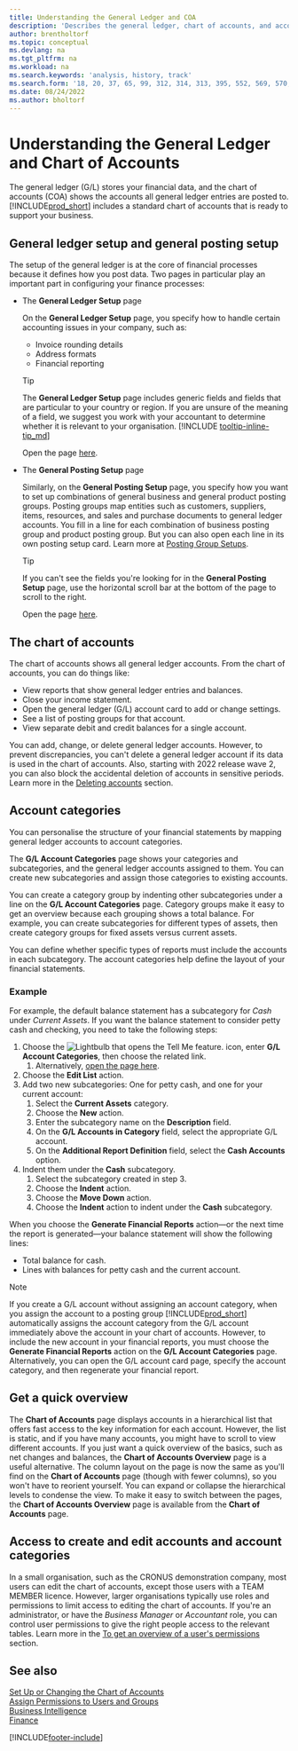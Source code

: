 ```yaml
---
title: Understanding the General Ledger and COA
description: 'Describes the general ledger, chart of accounts, and account categories. Use the General Ledger Setup page to specify handling accounting issues in your company.'
author: brentholtorf
ms.topic: conceptual
ms.devlang: na
ms.tgt_pltfrm: na
ms.workload: na
ms.search.keywords: 'analysis, history, track'
ms.search.form: '18, 20, 37, 65, 99, 312, 314, 313, 395, 552, 569, 570, 634, 790, 791, 1158'
ms.date: 08/24/2022
ms.author: bholtorf
---
```

# Understanding the General Ledger and Chart of Accounts

The general ledger (G/L) stores your financial data, and the chart of accounts (COA) shows the accounts all general ledger entries are posted to. [!INCLUDE[prod_short](includes/prod_short.md)] includes a standard chart of accounts that is ready to support your business.

## General ledger setup and general posting setup

The setup of the general ledger is at the core of financial processes because it defines how you post data. Two pages in particular play an important part in configuring your finance processes:  

* The **General Ledger Setup** page

  On the **General Ledger Setup** page, you specify how to handle certain accounting issues in your company, such as:  

  * Invoice rounding details  
  * Address formats  
  * Financial reporting

  > [!TIP]
  > The **General Ledger Setup** page includes generic fields and fields that are particular to your country or region. If you are unsure of the meaning of a field, we suggest you work with your accountant to determine whether it is relevant to your organisation. [!INCLUDE [tooltip-inline-tip_md](includes/tooltip-inline-tip_md.md)]  

  Open the page [here](https://businesscentral.dynamics.com/?page=118).
  
* The **General Posting Setup** page

  Similarly, on the **General Posting Setup** page, you specify how you want to set up combinations of general business and general product posting groups. Posting groups map entities such as customers, suppliers, items, resources, and sales and purchase documents to general ledger accounts. You fill in a line for each combination of business posting group and product posting group. But you can also open each line in its own posting setup card. Learn more at [Posting Group Setups](finance-posting-groups.md).  

  > [!TIP]
  > If you can't see the fields you're looking for in the **General Posting Setup** page, use the horizontal scroll bar at the bottom of the page to scroll to the right.  

  Open the page [here](https://businesscentral.dynamics.com/?page=314).

## The chart of accounts

The chart of accounts shows all general ledger accounts. From the chart of accounts, you can do things like:  

* View reports that show general ledger entries and balances.  
* Close your income statement.  
* Open the general ledger (G/L) account card to add or change settings.  
* See a list of posting groups for that account.
* View separate debit and credit balances for a single account.

You can add, change, or delete general ledger accounts. However, to prevent discrepancies, you can't delete a general ledger account if its data is used in the chart of accounts. Also, starting with 2022 release wave 2, you can also block the accidental deletion of accounts in sensitive periods. Learn more in the [Deleting accounts](finance-setup-chart-accounts.md#delete-accounts) section.  

## Account categories

You can personalise the structure of your financial statements by mapping general ledger accounts to account categories.  

The **G/L Account Categories** page shows your categories and subcategories, and the general ledger accounts assigned to them. You can create new subcategories and assign those categories to existing accounts.  

You can create a category group by indenting other subcategories under a line on the **G/L Account Categories** page. Category groups make it easy to get an overview because each grouping shows a total balance. For example, you can create subcategories for different types of assets, then create category groups for fixed assets versus current assets.  

You can define whether specific types of reports must include the accounts in each subcategory. The account categories help define the layout of your financial statements.  

### Example

For example, the default balance statement has a subcategory for *Cash* under *Current Assets*. If you want the balance statement to consider petty cash and checking, you need to take the following steps:

1. Choose the ![Lightbulb that opens the Tell Me feature.](media/ui-search/search_small.png "Tell me what you want to do") icon, enter **G/L Account Categories**, then choose the related link.
   1. Alternatively, [open the page here](https://businesscentral.dynamics.com/?page=790).
2. Choose the **Edit List** action.
3. Add two new subcategories: One for petty cash, and one for your current account:
   1. Select the **Current Assets** category.
   2. Choose the **New** action.
   3. Enter the subcategory name on the **Description** field.
   4. On the **G/L Accounts in Category** field, select the appropriate G/L account.
   5. On the **Additional Report Definition** field, select the **Cash Accounts** option.
4. Indent them under the **Cash** subcategory.
   1. Select the subcategory created in step 3.
   2. Choose the **Indent** action.
   3. Choose the **Move Down** action.
   4. Choose the **Indent** action to indent under the **Cash** subcategory.

When you choose the **Generate Financial Reports** action—or the next time the report is generated—your balance statement will show the following lines:

* Total balance for cash.
* Lines with balances for petty cash and the current account.  

> [!NOTE]
> If you create a G/L account without assigning an account category, when you assign the account to a posting group [!INCLUDE[prod_short](includes/prod_short.md)] automatically assigns the account category from the G/L account immediately above the account in your chart of accounts. However, to include the new account in your financial reports, you must choose the **Generate Financial Reports** action on the **G/L Account Categories** page. Alternatively, you can open the G/L account card page, specify the account category, and then regenerate your financial report.

## Get a quick overview

The **Chart of Accounts** page displays accounts in a hierarchical list that offers fast access to the key information for each account. However, the list is static, and if you have many accounts, you might have to scroll to view different accounts. If you just want a quick overview of the basics, such as net changes and balances, the **Chart of Accounts Overview** page is a useful alternative. The column layout on the page is now the same as you'll find on the **Chart of Accounts** page (though with fewer columns), so you won't have to reorient yourself. You can expand or collapse the hierarchical levels to condense the view. To make it easy to switch between the pages, the **Chart of Accounts Overview** page is available from the **Chart of Accounts** page.

## Access to create and edit accounts and account categories

In a small organisation, such as the CRONUS demonstration company, most users can edit the chart of accounts, except those users with a TEAM MEMBER licence. However, larger organisations typically use roles and permissions to limit access to editing the chart of accounts. If you're an administrator, or have the *Business Manager* or *Accountant* role, you can control user permissions to give the right people access to the relevant tables. Learn more in the [To get an overview of a user's permissions](ui-define-granular-permissions.md#to-get-an-overview-of-a-users-permissions) section.  

## See also 

[Set Up or Changing the Chart of Accounts](finance-setup-chart-accounts.md)  
[Assign Permissions to Users and Groups](ui-define-granular-permissions.md)  
[Business Intelligence](bi.md)  
[Finance](finance.md)  

[!INCLUDE[footer-include](includes/footer-banner.md)]
